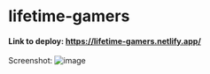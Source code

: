 # lifetime-gamers

#### Link to deploy: https://lifetime-gamers.netlify.app/


Screenshot:
![image](https://user-images.githubusercontent.com/64695869/142254467-55385e96-5922-45c8-9a12-2d0a810c129c.png)
